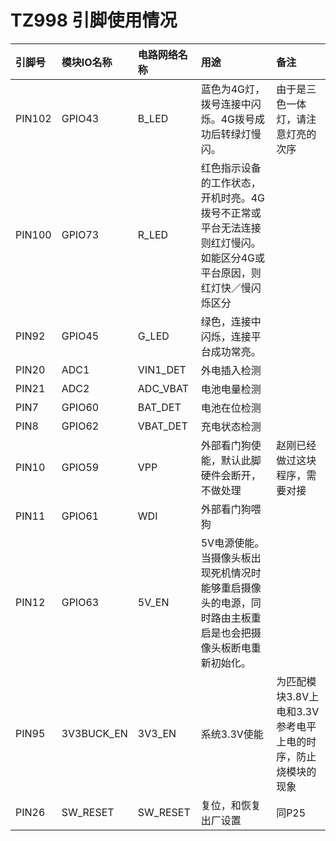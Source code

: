 # TZ998 引脚使用情况

|引脚号 |模块IO名称|电路网络名称|用途|备注|
|:-----|:--|:--|:--|:--|
|PIN102|GPIO43|B_LED|蓝色为4G灯，拨号连接中闪烁。4G拨号成功后转绿灯慢闪。|由于是三色一体灯，请注意灯亮的次序|
|PIN100|GPIO73|R_LED|红色指示设备的工作状态，开机时亮。4G拨号不正常或平台无法连接则红灯慢闪。如能区分4G或平台原因，则红灯快／慢闪烁区分|
|PIN92 |GPIO45|G_LED|绿色，连接中闪烁，连接平台成功常亮。|
|PIN20 |ADC1|VIN1_DET|外电插入检测|
|PIN21 |ADC2|ADC_VBAT|电池电量检测|
|PIN7  |GPIO60|BAT_DET|电池在位检测|
|PIN8  |GPIO62|VBAT_DET|充电状态检测|
|PIN10 |GPIO59|VPP|外部看门狗使能，默认此脚硬件会断开，不做处理|赵刚已经做过这块程序，需要对接|
|PIN11 |GPIO61|WDI|外部看门狗喂狗|
|PIN12 |GPIO63|5V_EN|5V电源使能。当摄像头板出现死机情况时能够重启摄像头的电源，同时路由主板重启是也会把摄像头板断电重新初始化。|
|PIN95 |3V3BUCK_EN|3V3_EN|系统3.3V使能|为匹配模块3.8V上电和3.3V参考电平上电的时序，防止烧模块的现象|
|PIN26 |SW_RESET|SW_RESET|复位，和恢复出厂设置|同P25|
